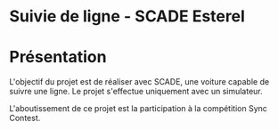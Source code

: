 # Suivie de ligne - SCADE Esterel

Présentation
==

L'objectif du projet est de réaliser avec SCADE, une voiture capable de suivre une ligne. Le projet s'effectue uniquement avec un simulateur.

L'aboutissement de ce projet est la participation à la compétition Sync Contest.

